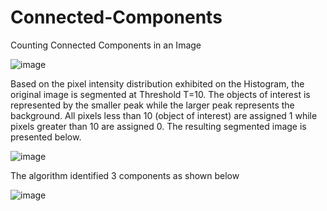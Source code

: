 # Connected-Components
Counting Connected Components in an Image

![image](https://user-images.githubusercontent.com/32316270/45660628-4097a500-babf-11e8-9bf3-21c7e71e9991.png)

Based on the pixel intensity distribution exhibited on the Histogram, the original image is segmented at Threshold T=10. The objects of interest is represented by the smaller peak while the larger peak represents the background. 
All pixels less than 10 (object of interest)  are assigned 1 while pixels greater than 10 are assigned 0. The resulting segmented image is presented below.

![image](https://user-images.githubusercontent.com/32316270/45660633-4c836700-babf-11e8-8894-156ed0b98965.png)

The algorithm identified 3 components as shown below

![image](https://user-images.githubusercontent.com/32316270/45660645-691f9f00-babf-11e8-8f0e-79077d010abb.png)
